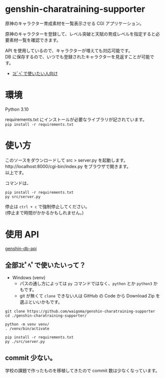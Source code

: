# genshin-charatraining-supporter
原神のキャラクター育成素材を一覧表示させる CGI アプリケーション。

原神のキャラクターを登録して、レベル突破と天賦の育成レベルを指定すると必要素材一覧を確認できます。  

API を使用しているので、キャラクターが増えても対応可能です。  
DB に保存するので、いつでも登録されたキャラクターを見返すことが可能です。

- [ｺﾋﾟﾍﾟで使いたい人向け](#全部ｺﾋﾟﾍﾟで使いたいって？)

# 環境
Python 3.10  

requirements.txt にインストールが必要なライブラリが記されています。  
`pip install -r requirements.txt`

# 使い方
このソースをダウンロードして src > server.py を起動します。  
http://localhost:8000/cgi-bin/index.py をブラウザで開きます。  
以上です。

コマンドは、  
```shell
pip install -r requirements.txt
py src/server.py
```

停止は `ctrl + c` で強制停止してください。  
(停止まで時間がかかるかもしれません。)

# 使用 API
[genshin-db-api](https://github.com/theBowja/genshin-db-api)

## 全部ｺﾋﾟﾍﾟで使いたいって？
* Windows (venv)
  * パスの通し方によっては `py` コマンドではなく、`python` とか `python3` かもです。  
  * git が無くて `clone` できない人は GitHub の Code から Download Zip を選ぶといいかもです。
```shell
git clone https://github.com/waigoma/genshin-charatraining-supporter
cd ./genshin-charatraining-supporter/

python -m venv venv/
. /venv/bin/activate

pip install -r requirements.txt
py ./src/server.py
```

## commit 少ない。
学校の課題で作ったものを移植してきたので commit 数は少なくなっています。
